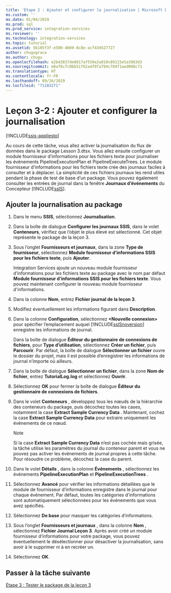 ```yaml
---
title: 'Étape 2 : Ajouter et configurer la journalisation | Microsoft Docs'
ms.custom: ''
ms.date: 01/04/2019
ms.prod: sql
ms.prod_service: integration-services
ms.reviewer: ''
ms.technology: integration-services
ms.topic: tutorial
ms.assetid: 56105f3f-e500-4669-8c8e-acf434527727
author: chugugrace
ms.author: chugu
ms.openlocfilehash: e2b43837de8617af559e2a810c89115e5a3963d3
ms.sourcegitcommit: e8af8cfc0bb51f62a4f0fa794c784f1aed006c71
ms.translationtype: HT
ms.contentlocale: fr-FR
ms.lasthandoff: 09/26/2019
ms.locfileid: "71283271"
---
```

# <a name="lesson-3-2-add-and-configure-logging"></a>Leçon 3-2 : Ajouter et configurer la journalisation

[!INCLUDE[ssis-appliesto](../includes/ssis-appliesto-ssvrpluslinux-asdb-asdw-xxx.md)]



Au cours de cette tâche, vous allez activer la journalisation du flux de données dans le package Lesson 3.dtsx. Vous allez ensuite configurer un module fournisseur d’informations pour les fichiers texte pour journaliser les événements PipelineExecutionPlan et PipelineExecuteTrees. Le module fournisseur d’informations pour les fichiers texte crée des journaux faciles à consulter et à déplacer. La simplicité de ces fichiers journaux les rend utiles pendant la phase de test de base d’un package. Vous pouvez également consulter les entrées de journal dans la fenêtre **Journaux d’événements** du Concepteur [!INCLUDE[ssIS](../includes/ssis-md.md)].  
  
## <a name="add-logging-to-the-package"></a>Ajouter la journalisation au package  
  
1.  Dans le menu **SSIS**, sélectionnez **Journalisation**.  
  
2.  Dans la boîte de dialogue **Configurer les journaux SSIS**, dans le volet **Conteneurs**, vérifiez que l’objet le plus élevé est sélectionné. Cet objet représente le package de la leçon 3.
  
3.  Sous l’onglet **Fournisseurs et journaux**, dans la zone **Type de fournisseur**, sélectionnez **Module fournisseur d’informations SSIS pour les fichiers texte**, puis **Ajouter**.  
  
    Integration Services ajoute un nouveau module fournisseur d’informations pour les fichiers texte au package avec le nom par défaut **Module fournisseur d’informations SSIS pour les fichiers texte**. Vous pouvez maintenant configurer le nouveau module fournisseur d'informations.  
  
4.  Dans la colonne **Nom**, entrez **Fichier journal de la leçon 3**.  
  
5.  Modifiez éventuellement les informations figurant dans **Description**.  
  
6.  Dans la colonne **Configuration**, sélectionnez **\<Nouvelle connexion>** pour spécifier l’emplacement auquel [!INCLUDE[ssISnoversion](../includes/ssisnoversion-md.md)] enregistre les informations de journal.  
  
    Dans la boîte de dialogue **Éditeur du gestionnaire de connexions de fichiers**, pour **Type d’utilisation**, sélectionnez **Créer un fichier**, puis **Parcourir**. Par défaut, la boîte de dialogue **Sélectionner un fichier** ouvre le dossier du projet, mais il est possible d’enregistrer les informations de journal n’importe où ailleurs.  
  
7.  Dans la boîte de dialogue **Sélectionner un fichier**, dans la zone **Nom de fichier**, entrez **TutorialLog.log** et sélectionnez **Ouvrir**.
  
8.  Sélectionnez **OK** pour fermer la boîte de dialogue **Éditeur du gestionnaire de connexions de fichiers**.  
  
9. Dans le volet **Conteneurs** , développez tous les nœuds de la hiérarchie des conteneurs du package, puis décochez toutes les cases, notamment la case **Extract Sample Currency Data** . Maintenant, cochez la case **Extract Sample Currency Data** pour extraire uniquement les événements de ce nœud.  
  
    > [!NOTE]  
    > Si la case **Extract Sample Currency Data** n’est pas cochée mais grisée, la tâche utilise les paramètres du journal du conteneur parent et vous ne pouvez pas activer les événements de journal propres à cette tâche. Pour résoudre ce problème, décochez la case du parent.
  
10. Dans le volet **Détails** , dans la colonne **Événements** , sélectionnez les événements **PipelineExecutionPlan** et **PipelineExecutionTrees** .  
  
11. Sélectionnez **Avancé** pour vérifier les informations détaillées que le module de fournisseur d’informations enregistre dans le journal pour chaque événement. Par défaut, toutes les catégories d'informations sont automatiquement sélectionnées pour les événements que vous avez spécifiés.  
  
12. Sélectionnez **De base** pour masquer les catégories d’informations.  
  
13. Sous l’onglet **Fournisseurs et journaux** , dans la colonne **Nom** , sélectionnez **Fichier Journal Leçon 3**. Après avoir créé un module fournisseur d’informations pour votre package, vous pouvez éventuellement le désélectionner pour désactiver la journalisation, sans avoir à le supprimer ni à en recréer un.  
  
14. Sélectionnez **OK**.  
  
## <a name="go-to-next-task"></a>Passer à la tâche suivante  
[Étape 3 : Tester le package de la leçon 3](../integration-services/lesson-3-3-testing-the-lesson-3-tutorial-package.md)  
  
